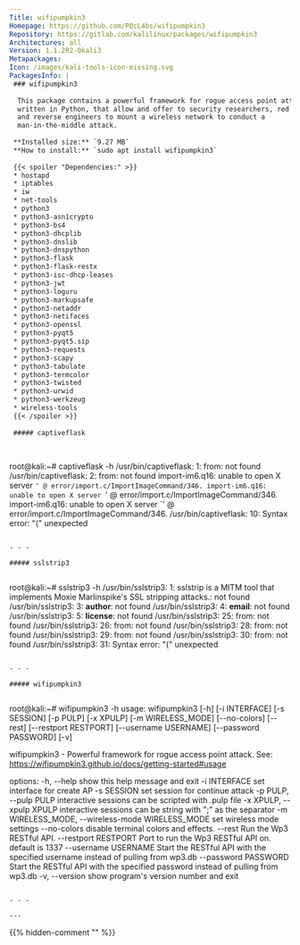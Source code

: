 ```yaml
---
Title: wifipumpkin3
Homepage: https://github.com/P0cL4bs/wifipumpkin3
Repository: https://gitlab.com/kalilinux/packages/wifipumpkin3
Architectures: all
Version: 1.1.2R2-0kali3
Metapackages: 
Icon: /images/kali-tools-icon-missing.svg
PackagesInfo: |
 ### wifipumpkin3
 
  This package contains a powerful framework for rogue access point attack,
  written in Python, that allow and offer to security researchers, red teamers
  and reverse engineers to mount a wireless network to conduct a
  man-in-the-middle attack.
 
 **Installed size:** `9.27 MB`  
 **How to install:** `sudo apt install wifipumpkin3`  
 
 {{< spoiler "Dependencies:" >}}
 * hostapd
 * iptables
 * iw
 * net-tools
 * python3
 * python3-asn1crypto
 * python3-bs4
 * python3-dhcplib
 * python3-dnslib
 * python3-dnspython
 * python3-flask 
 * python3-flask-restx
 * python3-isc-dhcp-leases
 * python3-jwt
 * python3-loguru
 * python3-markupsafe
 * python3-netaddr
 * python3-netifaces
 * python3-openssl
 * python3-pyqt5
 * python3-pyqt5.sip
 * python3-requests
 * python3-scapy
 * python3-tabulate
 * python3-termcolor
 * python3-twisted
 * python3-urwid
 * python3-werkzeug
 * wireless-tools
 {{< /spoiler >}}
 
 ##### captiveflask
 
 
 ```
 root@kali:~# captiveflask -h
 /usr/bin/captiveflask: 1: from: not found
 /usr/bin/captiveflask: 2: from: not found
 import-im6.q16: unable to open X server `' @ error/import.c/ImportImageCommand/346.
 import-im6.q16: unable to open X server `' @ error/import.c/ImportImageCommand/346.
 import-im6.q16: unable to open X server `' @ error/import.c/ImportImageCommand/346.
 /usr/bin/captiveflask: 10: Syntax error: "(" unexpected
 ```
 
 - - -
 
 ##### sslstrip3
 
 
 ```
 root@kali:~# sslstrip3 -h
 /usr/bin/sslstrip3: 1: sslstrip is a MITM tool that implements Moxie Marlinspike's SSL stripping attacks.: not found
 /usr/bin/sslstrip3: 3: __author__: not found
 /usr/bin/sslstrip3: 4: __email__: not found
 /usr/bin/sslstrip3: 5: __license__: not found
 /usr/bin/sslstrip3: 25: from: not found
 /usr/bin/sslstrip3: 26: from: not found
 /usr/bin/sslstrip3: 28: from: not found
 /usr/bin/sslstrip3: 29: from: not found
 /usr/bin/sslstrip3: 30: from: not found
 /usr/bin/sslstrip3: 31: Syntax error: "(" unexpected
 ```
 
 - - -
 
 ##### wifipumpkin3
 
 
 ```
 root@kali:~# wifipumpkin3 -h
 usage: wifipumpkin3 [-h] [-i INTERFACE] [-s SESSION] [-p PULP] [-x XPULP]
                     [-m WIRELESS_MODE] [--no-colors] [--rest]
                     [--restport RESTPORT] [--username USERNAME]
                     [--password PASSWORD] [-v]
 
 wifipumpkin3 - Powerful framework for rogue access point attack. See:
 https://wifipumpkin3.github.io/docs/getting-started#usage
 
 options:
   -h, --help            show this help message and exit
   -i INTERFACE          set interface for create AP
   -s SESSION            set session for continue attack
   -p PULP, --pulp PULP  interactive sessions can be scripted with .pulp file
   -x XPULP, --xpulp XPULP
                         interactive sessions can be string with ";" as the
                         separator
   -m WIRELESS_MODE, --wireless-mode WIRELESS_MODE
                         set wireless mode settings
   --no-colors           disable terminal colors and effects.
   --rest                Run the Wp3 RESTful API.
   --restport RESTPORT   Port to run the Wp3 RESTful API on. default is 1337
   --username USERNAME   Start the RESTful API with the specified username
                         instead of pulling from wp3.db
   --password PASSWORD   Start the RESTful API with the specified password
                         instead of pulling from wp3.db
   -v, --version         show program's version number and exit
 ```
 
 - - -
 
---
```

{{% hidden-comment "<!--Do not edit anything above this line-->" %}}

